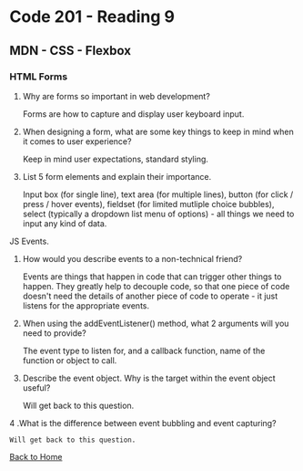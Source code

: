 # Code 201 - Reading 9

## MDN - CSS - Flexbox

### HTML Forms

1. Why are forms so important in web development?

    Forms are how to capture and display user keyboard input.  

2. When designing a form, what are some key things to keep in mind when it comes to user experience?

    Keep in mind user expectations, standard styling.

3. List 5 form elements and explain their importance.

    Input box (for single line), text area (for multiple lines), button (for click / press / hover events), fieldset (for limited mutliple choice bubbles), select (typically a dropdown list menu of options) - all things we need to input any kind of data.

JS Events.

1. How would you describe events to a non-technical friend?

    Events are things that happen in code that can trigger other things to happen.  They greatly help to decouple code, so that one piece of code doesn't need the details of another piece of code to operate - it just listens for the appropriate events.

2. When using the addEventListener() method, what 2 arguments will you need to provide?

    The event type to listen for, and a callback function, name of the function or object to call.

3. Describe the event object. Why is the target within the event object useful?

    Will get back to this question.

4 .What is the difference between event bubbling and event capturing?

    Will get back to this question.

[Back to Home](../index.md)